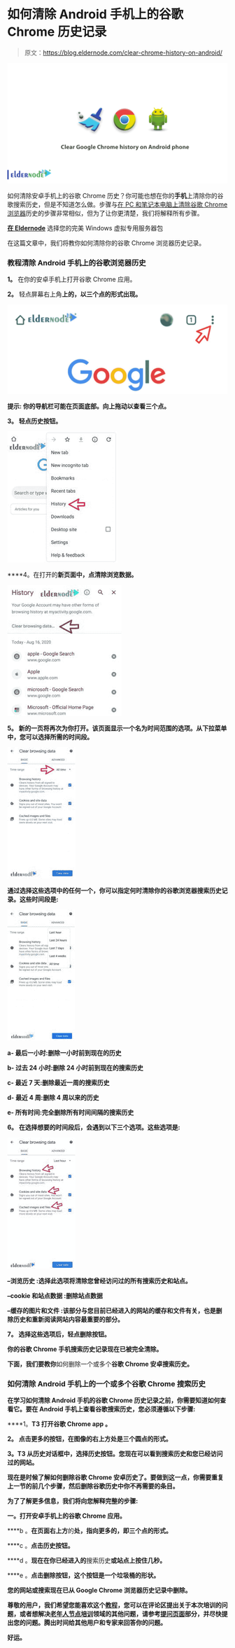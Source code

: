 # 如何清除 Android 手机上的谷歌 Chrome 历史记录

> 原文：<https://blog.eldernode.com/clear-chrome-history-on-android/>

![How to clear Google Chrome history on Android phone](img/40886fb60e66241e3fb4ac045b377f0d.png)

如何清除安卓手机上的谷歌 Chrome 历史？你可能也想在你的**手机**上清除你的谷歌搜索历史，但是不知道怎么做。步骤与[在 PC 和笔记本电脑上清除谷歌 Chrome 浏览器](https://eldernode.com/clear-google-chrome-browser-history/)历史的步骤非常相似，但为了让你更清楚，我们将解释所有步骤。

**[在 Eldernode](https://eldernode.com/windows-vps/)** 选择您的完美 Windows 虚拟专用服务器包

在这篇文章中，我们将教你如何清除你的谷歌 Chrome 浏览器历史记录。

### 教程清除 Android 手机上的谷歌浏览器历史

**1。** 在你的安卓手机上打开谷歌 Chrome 应用。

**2。** 轻点屏幕右上角**上的，以三个点的形式出现。**

**![How to clear Google Chrome history on Android phone](img/f7cc1e5a49454a6ba7f9f8388b4770d6.png)**

****提示:** 你的导航栏可能在页面底部。向上拖动以查看三个点。**

****3。** 轻点历史按钮。**

**![How to clear Google Chrome history on Android phone](img/ca1a46f84b0ba0e07867086b3861b79f.png)**

****4。在打开的**新页面中，点清除浏览数据。**

**![How to clear Google Chrome history on Android phone](img/d246bfccea878bd12cc01a5906bf4030.png)**

****5。** 新的一页将再次为你打开。该页面显示一个名为时间范围的选项。从**下拉菜单**中，您可以选择所需的时间段。**

**![How to clear Google Chrome history on Android phone](img/99148119cecf9eff43837c79aa4bcba0.png)**

**通过选择这些选项中的任何一个，你可以指定何时清除你的谷歌浏览器搜索历史记录。这些时间段是:**

**![How to clear Google Chrome history on Android phone](img/1dfb15e0c2c41e31c00a980ce8929b42.png)**

****a-** **最后一小时**:删除一小时前到现在的历史**

****b-** **过去 24 小时**:删除 24 小时前到现在的搜索历史**

****c- 最近 7 天**:删除最近一周的搜索历史**

****d-** **最近 4 周**:删除 4 周以来的历史**

****e- 所有时间**:完全删除所有时间间隔的搜索历史**

****6。** **在**选择想要的时间段后，会遇到以下三个选项。这些选项是:**

**![How to clear Google Chrome history on Android phone](img/bed973df50b600ffe031b81b69725f25.png)**

****–浏览历史** :选择此选项将清除您曾经访问过的所有搜索历史和站点。**

****–cookie 和站点数据** :删除站点数据**

****–缓存的图片和文件** :该部分与您目前已经进入的网站的缓存和文件有关，也是删除历史和重新阅读网站内容最重要的部分。**

****7。** 选择这些选项后，轻点删除按钮。**

**你的谷歌 Chrome 手机搜索历史记录现在已被完全清除。**

**下面，我们要教你**如何删除一个或多个**谷歌 Chrome 安卓搜索历史。**

### **如何清除 Android 手机上的一个或多个谷歌 Chrome 搜索历史**

**在学习如何清除 Android 手机的谷歌 Chrome 历史记录之前，你需要知道如何查看它。要在 Android 手机上查看谷歌搜索历史，您必须遵循以下步骤:**

****1。**T3 打开谷歌 Chrome app 。**

****2。** 点击更多的按钮，在图像的**右上方**处是三个圆点的形式。**

****3。T3 从**历史对话框**中，选择历史按钮。您现在可以看到搜索历史和您已经访问过的网站。****

**现在是时候了解如何删除谷歌 Chrome 安卓历史了。要做到这一点，你需要重复上一节的前几个步骤，然后删除谷歌历史中你不再需要的条目。**

**为了了解更多信息，我们将向您解释完整的步骤:**

****一。打开安卓手机上的谷歌 Chrome 应用。****

****b 。**在页面右上方**的**处，指向更多的，即三个点的形式。**

****c 。**点击历史按钮。**

****d 。**现在在你已经进入的**搜索历史**或站点上按住几秒。**

****e 。**点击删除按钮，这个按钮是一个垃圾桶的形状。**

**您的网站或搜索现在已从 Google Chrome 浏览器历史记录中删除。**

****尊敬的用户**，我们希望您能喜欢这个[教程](https://eldernode.com/category/tutorial/)，您可以在评论区提出关于本次培训的问题，或者想解决[老年人节点培训](https://eldernode.com/blog/)领域的其他问题，请参考[提问页面](https://eldernode.com/ask)部分，并尽快提出您的问题。腾出时间给其他用户和专家来回答你的问题。**

**好运。**